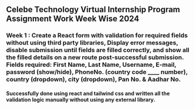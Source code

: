 ## Celebe Technology Virtual Internship Program Assignment Work Week Wise 2024

### Week 1 : Create a React form with validation for required fields without using third party libraries, Display error messages, disable submission until fields are filled correctly, and show all the filled details on a new route post-successful submission. Fields required: First Name, Last Name, Username, E-mail, password (show/hide), PhoneNo. (country code ____ number), country (dropdown), city (dropdown), Pan No. & Aadhar No.
#### Successfully done using react and tailwind css and written all the validation logic manually without using any external library.
